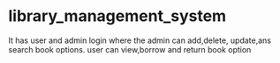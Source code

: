 # library_management_system
It has user and admin login where the admin can add,delete, update,ans search book options. user can view,borrow and return book option 
